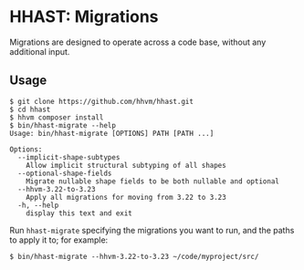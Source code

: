 # HHAST: Migrations

Migrations are designed to operate across a code base, without any additional input.

## Usage

```
$ git clone https://github.com/hhvm/hhast.git
$ cd hhast
$ hhvm composer install
$ bin/hhast-migrate --help
Usage: bin/hhast-migrate [OPTIONS] PATH [PATH ...]

Options:
  --implicit-shape-subtypes
	Allow implicit structural subtyping of all shapes
  --optional-shape-fields
	Migrate nullable shape fields to be both nullable and optional
  --hhvm-3.22-to-3.23
	Apply all migrations for moving from 3.22 to 3.23
  -h, --help
	display this text and exit
```

Run `hhast-migrate` specifying the migrations you want to run, and the paths to apply it to; for example:

```
$ bin/hhast-migrate --hhvm-3.22-to-3.23 ~/code/myproject/src/
```
